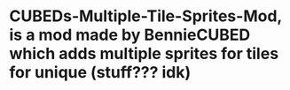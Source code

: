 # CUBEDs-Multiple-Tile-Sprites-Mod, is a mod made by BennieCUBED which adds multiple sprites for tiles for unique (stuff??? idk)
